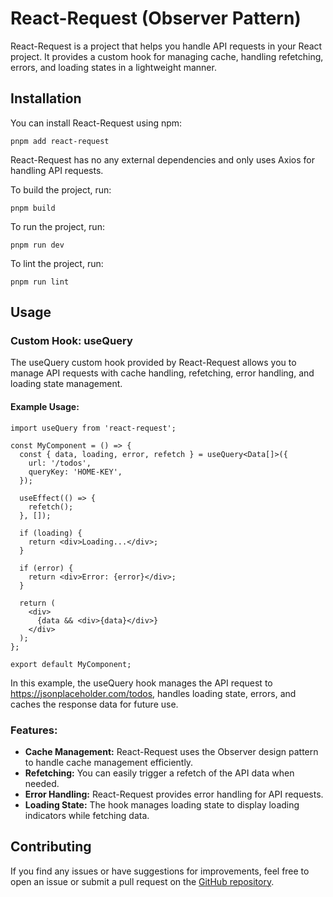 # React-Request (Observer Pattern)

React-Request is a project that helps you handle API requests in your React project. It provides a custom hook for managing cache, handling refetching, errors, and loading states in a lightweight manner.

## Installation

You can install React-Request using npm:

```pnpm add react-request```

React-Request has no any external dependencies and only uses Axios for handling API requests.

To build the project, run:

```pnpm build```


To run the project, run:

```pnpm run dev```


To lint the project, run:

```pnpm run lint```

## Usage

### Custom Hook: useQuery

The useQuery custom hook provided by React-Request allows you to manage API requests with cache handling, refetching, error handling, and loading state management.

#### Example Usage:

```import React from 'react';
import useQuery from 'react-request';

const MyComponent = () => {
  const { data, loading, error, refetch } = useQuery<Data[]>({
    url: '/todos',
    queryKey: 'HOME-KEY',
  });

  useEffect(() => {
    refetch();
  }, []);

  if (loading) {
    return <div>Loading...</div>;
  }

  if (error) {
    return <div>Error: {error}</div>;
  }

  return (
    <div>
      {data && <div>{data}</div>}
    </div>
  );
};

export default MyComponent;
```

In this example, the useQuery hook manages the API request to https://jsonplaceholder.com/todos, handles loading state, errors, and caches the response data for future use.

### Features:

- **Cache Management:** React-Request uses the Observer design pattern to handle cache management efficiently.
- **Refetching:** You can easily trigger a refetch of the API data when needed.
- **Error Handling:** React-Request provides error handling for API requests.
- **Loading State:** The hook manages loading state to display loading indicators while fetching data.

## Contributing

If you find any issues or have suggestions for improvements, feel free to open an issue or submit a pull request on the [GitHub repository](https://github.com/hoseinsoleymani/react-request).